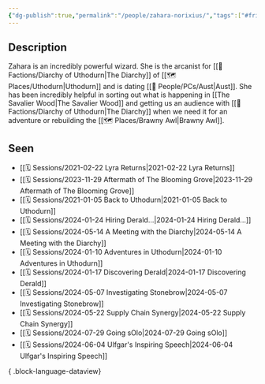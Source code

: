 ```yaml
---
{"dg-publish":true,"permalink":"/people/zahara-norixius/","tags":["#friend"]}
---
```


## Description
Zahara is an incredibly powerful wizard. She is the arcanist for [[🤝 Factions/Diarchy of Uthodurn\|The Diarchy]] of [[🗺️ Places/Uthodurn\|Uthodurn]] and is dating [[🙋 People/PCs/Aust\|Aust]]. She has been incredibly helpful in sorting out what is happening in [[The Savalier Wood\|The Savalier Wood]] and getting us an audience with [[🤝 Factions/Diarchy of Uthodurn\|The Diarchy]] when we need it for an adventure or rebuilding the [[🗺️ Places/Brawny Awl\|Brawny Awl]].

## Seen
- [[🗓️ Sessions/2021-02-22 Lyra Returns\|2021-02-22 Lyra Returns]]
- [[🗓️ Sessions/2023-11-29 Aftermath of The Blooming Grove\|2023-11-29 Aftermath of The Blooming Grove]]
- [[🗓️ Sessions/2021-01-05 Back to Uthodurn\|2021-01-05 Back to Uthodurn]]
- [[🗓️ Sessions/2024-01-24 Hiring Derald...\|2024-01-24 Hiring Derald...]]
- [[🗓️ Sessions/2024-05-14 A Meeting with the Diarchy\|2024-05-14 A Meeting with the Diarchy]]
- [[🗓️ Sessions/2024-01-10 Adventures in Uthodurn\|2024-01-10 Adventures in Uthodurn]]
- [[🗓️ Sessions/2024-01-17 Discovering Derald\|2024-01-17 Discovering Derald]]
- [[🗓️ Sessions/2024-05-07 Investigating Stonebrow\|2024-05-07 Investigating Stonebrow]]
- [[🗓️ Sessions/2024-05-22 Supply Chain Synergy\|2024-05-22 Supply Chain Synergy]]
- [[🗓️ Sessions/2024-07-29 Going sOlo\|2024-07-29 Going sOlo]]
- [[🗓️ Sessions/2024-06-04 Ulfgar's Inspiring Speech\|2024-06-04 Ulfgar's Inspiring Speech]]

{ .block-language-dataview}
